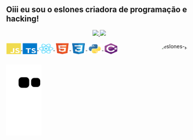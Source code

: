 ## Oiii eu sou o eslones criadora de programação e hacking!
<div align="center">
  <a href="https://github.com/eslones">
  <img height="180em" src="https://github-readme-stats.vercel.app/api?username=eslones&show_icons=true&theme=ocean_dark&include_all_commits=true&count_private=true"/>
  <img height="180em" src="https://github-readme-stats.vercel.app/api/top-langs/?username=eslones&layout=compact&langs_count=7&theme=ocean_dark"/>
</div>
<div style="display: inline_block"><br>
  <img align="center" alt="eslones-Js" height="30" width="40" src="https://raw.githubusercontent.com/devicons/devicon/master/icons/javascript/javascript-plain.svg">
  <img align="center" alt="eslones-Ts" height="30" width="40" src="https://raw.githubusercontent.com/devicons/devicon/master/icons/typescript/typescript-plain.svg">
  <img align="center" alt="eslones-React" height="30" width="40" src="https://raw.githubusercontent.com/devicons/devicon/master/icons/react/react-original.svg">
  <img align="center" alt="eslones-HTML" height="30" width="40" src="https://raw.githubusercontent.com/devicons/devicon/master/icons/html5/html5-original.svg">
  <img align="center" alt="esloes-CSS" height="30" width="40" src="https://raw.githubusercontent.com/devicons/devicon/master/icons/css3/css3-original.svg">
  <img align="center" alt="eslones-Python" height="30" width="40" src="https://raw.githubusercontent.com/devicons/devicon/master/icons/python/python-original.svg">
  <img align="center" alt="eslones-Csharp" height="30" width="40" src="https://raw.githubusercontent.com/devicons/devicon/master/icons/csharp/csharp-original.svg">
  <img align="right" alt="eslones-pic" height="150" style="border-radius:50px;" src="https://avatars.githubusercontent.com/u/51522707?v=4"

</div>
  
  ##
 
<div> 


 
  ![Snake animation](https://github.com/rafaballerini/rafaballerini/blob/output/github-contribution-grid-snake.svg)
 
</div>
